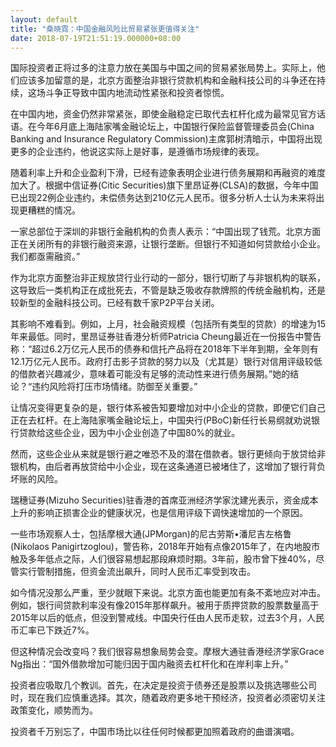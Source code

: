 ```yaml
---
layout: default
title: "桑晓霓：中国金融风险比贸易紧张更值得关注"
date: 2018-07-19T21:51:19.000000+08:00
---
```


国际投资者正将过多的注意力放在美国与中国之间的贸易紧张局势上。实际上，他们应该多加留意的是，北京方面整治非银行贷款机构和金融科技公司的斗争还在持续，这场斗争正导致中国内地流动性紧张和投资者惊慌。

在中国内地，资金仍然非常紧张，即使金融稳定已取代去杠杆化成为最常见官方话语。在今年6月底上海陆家嘴金融论坛上，中国银行保险监督管理委员会(China Banking and Insurance Regulatory Commission)主席郭树清暗示，中国将出现更多的企业违约，他说这实际上是好事，是遵循市场规律的表现。

随着利率上升和企业盈利下滑，已经有迹象表明企业进行债务展期和再融资的难度加大了。根据中信证券(Citic Securities)旗下里昂证券(CLSA)的数据，今年中国已出现22例企业违约，未偿债务达到210亿元人民币。很多分析人士认为未来将出现更糟糕的情况。

一家总部位于深圳的非银行金融机构的负责人表示：“中国出现了钱荒。北京方面正在关闭所有的非银行融资来源，让银行垄断。但银行不知道如何贷款给小企业。我们都亟需融资。”

作为北京方面整治非正规放贷行业行动的一部分，银行切断了与非银机构的联系，这导致后一类机构正在成批死去，不管是缺乏吸收存款牌照的传统金融机构，还是较新型的金融科技公司。已经有数千家P2P平台关闭。

其影响不难看到。例如，上月，社会融资规模（包括所有类型的贷款）的增速为15年来最低。同时，里昂证券驻香港分析师Patricia Cheung最近在一份报告中警告称：“超过6.2万亿元人民币的债券和信托产品将在2018年下半年到期，全年则有12.1万亿元人民币。政府打击影子贷款的努力以及（尤其是）银行对信用评级较低的借款者兴趣减少，意味着可能没有足够的流动性来进行债务展期。”她的结论？“违约风险将打压市场情绪。防御至关重要。”

让情况变得更复杂的是，银行体系被告知要增加对中小企业的贷款，即便它们自己正在去杠杆。在上海陆家嘴金融论坛上，中国央行(PBoC)新任行长易纲就劝说银行贷款给这些企业，因为中小企业创造了中国80%的就业。

然而，这些企业从来就是银行避之唯恐不及的潜在借款者。银行更倾向于放贷给非银机构，由后者再放贷给中小企业，现在这条通道已被堵住了，这增加了银行背负坏账的风险。

瑞穗证券(Mizuho Securities)驻香港的首席亚洲经济学家沈建光表示，资金成本上升的影响正损害企业的健康状况，也是信用评级下调快速增加的一个原因。

一些市场观察人士，包括摩根大通(JPMorgan)的尼古劳斯•潘尼吉左格鲁(Nikolaos Panigirtzoglou)，警告称，2018年开始有点像2015年了，在内地股市触及多年低点之际，人们很容易想起那段麻烦时期。3年前，股市曾下挫40%，尽管实行管制措施，但资金流出飙升，同时人民币汇率受到攻击。

如今情况没那么严重，至少就眼下来说。北京方面也能更加有条不紊地应对冲击。例如，银行间贷款利率没有像2015年那样飙升。被用于质押贷款的股票数量高于2015年以后的低点，但没到警戒线。中国央行任由人民币走软，过去3个月，人民币汇率已下跌近7%。

但这种情况会改变吗？我们很容易想象局势会变。摩根大通驻香港经济学家Grace Ng指出：“国外借款增加可能归因于国内融资去杠杆化和在岸利率上升。”

投资者应吸取几个教训。首先，在决定是投资于债券还是股票以及挑选哪些公司时，现在我们应慎重选择。其次，随着政府更多地干预经济，投资者必须密切关注政策变化，顺势而为。

投资者千万别忘了，中国市场比以往任何时候都更加照着政府的曲谱演唱。

